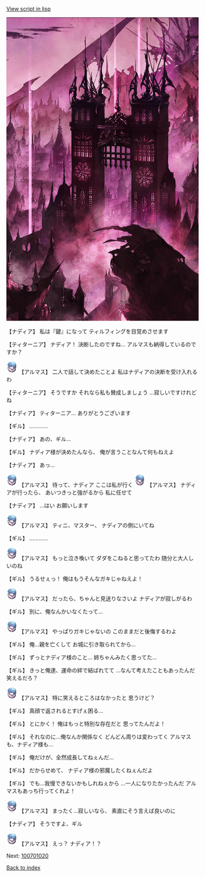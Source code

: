 [View script in lisp](../scripts/100701010.txt)

![300_devil_daytime02.png](../images/backgrounds/300_devil_daytime02.png)

【ナディア】
私は『鍵』になって
ティルフィングを目覚めさせます

【ティターニア】
ナディア！
決断したのですね…
アルマスも納得しているのですか？

<img src="../images/units/3103811.png" alt="3103811.png" height="34"/>
【アルマス】
二人で話して決めたことよ
私はナディアの決断を受け入れるわ

【ティターニア】
そうですか
それなら私も賛成しましょう
…寂しいですけれどね

【ナディア】
ティターニア…
ありがとうございます

【ギル】
…………

【ナディア】
あの、ギル…

【ギル】
ナディア様が決めたんなら、
俺が言うことなんて何もねえよ

【ナディア】
あっ…

<img src="../images/units/3103811.png" alt="3103811.png" height="34"/>
【アルマス】
待って、ナディア
ここは私が行く

<img src="../images/units/3103811.png" alt="3103811.png" height="34"/>
【アルマス】
ナディアが行ったら、
あいつきっと強がるから
私に任せて

【ナディア】
…はい
お願いします

<img src="../images/units/3103811.png" alt="3103811.png" height="34"/>
【アルマス】
ティニ、マスター、
ナディアの側にいてね

【ギル】
…………

<img src="../images/units/3103811.png" alt="3103811.png" height="34"/>
【アルマス】
もっと泣き喚いて
ダダをこねると思ってたわ
随分と大人しいのね

【ギル】
うるせぇっ！
俺はもうそんなガキじゃねえよ！

<img src="../images/units/3103811.png" alt="3103811.png" height="34"/>
【アルマス】
だったら、ちゃんと見送りなさいよ
ナディアが寂しがるわ

【ギル】
別に、俺なんかいなくたって…

<img src="../images/units/3103811.png" alt="3103811.png" height="34"/>
【アルマス】
やっぱりガキじゃないの
このままだと後悔するわよ

【ギル】
俺…親を亡くして
お城に引き取られてから…

【ギル】
ずっとナディア様のこと…
姉ちゃんみたく思ってた…

【ギル】
きっと俺達、運命の絆で結ばれてて
…なんて考えたこともあったんだ
笑えるだろ？

<img src="../images/units/3103811.png" alt="3103811.png" height="34"/>
【アルマス】
特に笑えるところはなかったと
思うけど？

【ギル】
真顔で返されるとすげぇ困る…

【ギル】
とにかく！
俺はもっと特別な存在だと
思ってたんだよ！

【ギル】
それなのに…俺なんか関係なく
どんどん周りは変わってく
アルマスも、ナディア様も…

【ギル】
俺だけが、全然成長してねぇんだ…

【ギル】
だからせめて、
ナディア様の邪魔したくねぇんだよ

【ギル】
でも…我慢できないかもしれねぇから
…一人になりたかったんだ
アルマスもあっち行ってくれよ！

<img src="../images/units/3103811.png" alt="3103811.png" height="34"/>
【アルマス】
まったく…寂しいなら、
素直にそう言えば良いのに

【ナディア】
そうですよ、ギル

<img src="../images/units/3103811.png" alt="3103811.png" height="34"/>
【アルマス】
えっ？
ナディア！？

Next: [100701020](100701020.md)

[Back to index](index.md)
